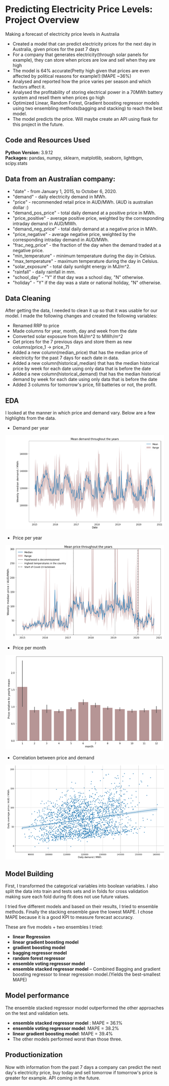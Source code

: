 # Predicting Electricity Price Levels: Project Overview 
Making a forecast of electricity price levels in Australia

* Created a model that can predict electricity prices for the next day in Australia, given prices for the past 7 days 
* For a company that generates electricity(through solar panels for example), they can store when prices are low and sell when they are high
* The model is 64% accurate(Pretty high given that prices are even affected by political reasons for example!):(MAPE ~36%)
* Analysed and reported how the price varies per season and which factors affect it.
* Analysed the profitability of storing electrical power in a 70MWh battery system and resell them when prices go high
* Optimized Linear, Random Forest, Gradient boosting regressor models using two ensembling methods(bagging and stacking) to reach the best model.
* The model predicts the price. Will maybe create an API using flask for this project in the future.



## Code and Resources Used 
**Python Version:** 3.9.12 <br>
**Packages:** pandas, numpy, sklearn, matplotlib, seaborn, lightbgm, scipy.stats 


## Data from an Australian company:

* "date" - from January 1, 2015, to October 6, 2020.
* "demand" - daily electricity demand in MWh.
* "price" - recommended retail price in AUD/MWh. (AUD is australian dollar :)
* "demand_pos_price" - total daily demand at a positive price in MWh.
* "price_positive" - average positive price, weighted by the corresponding intraday demand in AUD/MWh.
* "demand_neg_price" - total daily demand at a negative price in MWh.
* "price_negative" - average negative price, weighted by the corresponding intraday demand in AUD/MWh.
* "frac_neg_price" - the fraction of the day when the demand traded at a negative price.
* "min_temperature" - minimum temperature during the day in Celsius.
* "max_temperature" - maximum temperature during the day in Celsius.
* "solar_exposure" - total daily sunlight energy in MJ/m^2.
* "rainfall" - daily rainfall in mm.
* "school_day" - "Y" if that day was a school day, "N" otherwise.
* "holiday" - "Y" if the day was a state or national holiday, "N" otherwise. 

## Data Cleaning
After getting the data, I needed to clean it up so that it was usable for our model. I made the following changes and created the following variables:

*	Renamed RRP to price
*	Made columns for year, month, day and week from the date
*	Converted solar exposure from MJ/m^2 to MWh/m^2
*	Get prices for the 7 previous days and store them as new columns(price_1 -> price_7)
*	Added a new column(median_price) that has the median price of electricity for the past 7 days for each date in data.
*	Added a new column(historical_median) that has the median historical price by week for each date using only data that is before the date
*	Added a new column(historical_demand) that has the median historical demand by week for each date using only data that is before the date
*	Added 3 columns for tomorrow's price, fill batteries or not, the profit.



## EDA
I looked at the manner in which price and demand vary. Below are a few highlights from the data.
* Demand per year
<img src="https://github.com/KamgangAnthony/Predicting-Electricity-Price-Levels-/blob/main/photos/Screenshot%202022-07-03%20160233.png" alt="Logo" width=600 height=300>

* Price per year
<img src="https://github.com/KamgangAnthony/Predicting-Electricity-Price-Levels-/blob/main/photos/Screenshot%202022-07-03%20161956.png" alt="Logo" width=600 height=300>

* Price per month
<img src="https://github.com/KamgangAnthony/Predicting-Electricity-Price-Levels-/blob/main/photos/Screenshot%202022-07-03%20160528.png" alt="Logo" width=600 height=300>

* Correlation between price and demand
<img src="https://github.com/KamgangAnthony/Predicting-Electricity-Price-Levels-/blob/main/photos/Screenshot%202022-07-03%20160928.png" alt="Logo" width=600 height=300>


## Model Building 

First, I transformed the categorical variables into boolean variables. I also split the data into train and tests sets and in folds for cross validation
making sure each fold during fit does not use future values.

I tried five different models and based on their results, I tried to ensemble methods. Finally the stacking ensemble gave the lowest MAPE. I chose MAPE because it is a good KPI to measure forecast accuracy.  

These are five models + two ensembles I tried:
*	**linear Regression**
*	**linear gradient boosting model** 
*	**gradient boosting model** 
*	**bagging regressor model** 
*	**random forest regressor** 
*	**ensemble voting regressor model** 
*	**ensemble stacked regressor model** – Combined Bagging and gradient boosting regressor to linear regression model.(Yields the best-smallest MAPE)

## Model performance
The ensemble stacked regressor model outperformed the other approaches on the test and validation sets.
*	**ensemble stacked regressor model** : MAPE = 36.1%
*	**ensemble voting regressor model**: MAPE = 38.2%
*	**linear gradient boosting model**: MAPE = 39.4%
*	The other models performed worst than those three.

## Productionization 
Now with information from the past 7 days a company can predict the next day's electricity price, buy today and sell tomorrow if tomorrow's price is greater for example. API coming in the future.


